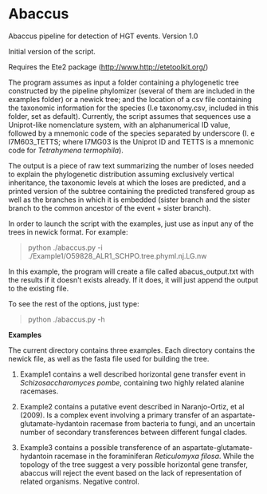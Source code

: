 # Abaccus
Abaccus pipeline for detection of HGT events. Version 1.0

Initial version of the script.

Requires the Ete2 package (http://www.http://etetoolkit.org/)

The program assumes as input a folder containing a phylogenetic tree constructed by the pipeline phylomizer (several of them are included in the examples folder) or a newick tree; and the location of a csv file containing the taxonomic information for the species (I.e taxonomy.csv, included in this folder, set as default). Currently, the script assumes that sequences use a Uniprot-like nomenclature system, with an alphanumerical ID value, followed by a mnemonic code of the species separated by underscore (I. e I7M603_TETTS; where I7MG03 is the Uniprot ID and TETTS is a mnemonic code for *Tetrahymena termophila*).

The output is a piece of raw text summarizing the number of loses needed to explain the phylogenetic distribution assuming exclusively vertical inheritance, the taxonomic levels at which the loses are predicted, and a printed version of the subtree containing the predicted transfered group as well as the branches in which it is embedded (sister branch and the sister branch to the common ancestor of the event + sister branch).

In order to launch the script with the examples, just use as input any of the trees in newick format. For example:
> python ./abaccus.py -i ./Example1/O59828_ALR1_SCHPO.tree.phyml.nj.LG.nw

In this example, the program will create a file called abacus_output.txt with the results if it doesn't exists already. If it does, it will just append the output to the existing file. 

To see the rest of the options, just type:
> python ./abaccus.py -h





**Examples**

The current directory contains three examples. Each directory contains the newick file, as well as the fasta file used for building the tree.
  
  1) Example1 contains a well described horizontal gene transfer event in *Schizosaccharomyces pombe*, containing two highly related alanine racemases.
  
  2) Example2 contains a putative event described in Naranjo-Ortiz, et al (2009). Is a complex event involving a primary transfer of an aspartate-glutamate-hydantoin racemase from bacteria to fungi, and an uncertain number of secondary transferences between different fungal clades.
  
  3) Example3 contains a possible transference of an aspartate-glutamate-hydantoin racemase in the foraminiferan *Reticulomyxa 
  filosa*. While the topology of the tree suggest a very possible horizontal gene transfer, abaccus will reject the event based on the lack of representation of related organisms. Negative control.
